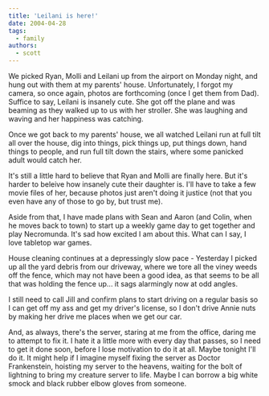 ```yaml
---
title: 'Leilani is here!'
date: 2004-04-28
tags:
  - family
authors:
  - scott
---
```


We picked Ryan, Molli and Leilani up from the airport on Monday night, and hung out with them at my parents' house. Unfortunately, I forgot my camera, so once again, photos are forthcoming (once I get them from Dad). Suffice to say, Leilani is insanely cute. She got off the plane and was beaming as they walked up to us with her stroller. She was laughing and waving and her happiness was catching.

Once we got back to my parents' house, we all watched Leilani run at full tilt all over the house, dig into things, pick things up, put things down, hand things to people, and run full tilt down the stairs, where some panicked adult would catch her.

It's still a little hard to believe that Ryan and Molli are finally here. But it's harder to beleive how insanely cute their daughter is. I'll have to take a few movie files of her, because photos just aren't doing it justice (not that you even have any of those to go by, but trust me).

Aside from that, I have made plans with Sean and Aaron (and Colin, when he moves back to town) to start up a weekly game day to get together and play Necromunda. It's sad how excited I am about this. What can I say, I love tabletop war games.

House cleaning continues at a depressingly slow pace - Yesterday I picked up all the yard debris from our driveway, where we tore all the viney weeds off the fence, which may not have been a good idea, as that seems to be all that was holding the fence up... it sags alarmingly now at odd angles.

I still need to call Jill and confirm plans to start driving on a regular basis so I can get off my ass and get my driver's license, so I don't drive Annie nuts by making her drive me places when we get our car.

And, as always, there's the server, staring at me from the office, daring me to attempt to fix it. I hate it a little more with every day that passes, so I need to get it done soon, before I lose motivation to do it at all. Maybe tonight I'll do it. It might help if I imagine myself fixing the server as Doctor Frankenstein, hoisting my server to the heavens, waiting for the bolt of lightning to bring my creature server to life. Maybe I can borrow a big white smock and black rubber elbow gloves from someone.
